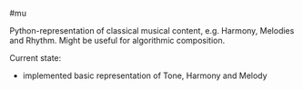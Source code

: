 #mu

Python-representation of classical musical content, e.g. Harmony, Melodies and Rhythm.
Might be useful for algorithmic composition.

Current state:
  * implemented basic representation of Tone, Harmony and Melody
